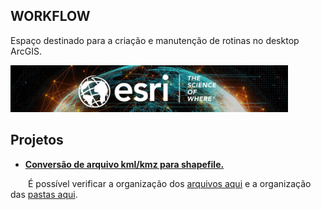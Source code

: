 ## **WORKFLOW**

Espaço destinado para a criação e manutenção de rotinas no desktop ArcGIS.

<p>
  <img src="https://github.com/thdeandrade/workflow/blob/main/Apoio/esri.jpg?raw=true", height=75 >
</p>

## **Projetos**

* **[Conversão de arquivo kml/kmz para shapefile.](https://bit.ly/3B0BWUf)**

&emsp;&emsp;É possível verificar a organização dos [arquivos aqui](https://bit.ly/36vLYyZ) e a organização das [pastas aqui](https://bit.ly/3kfA2te).

